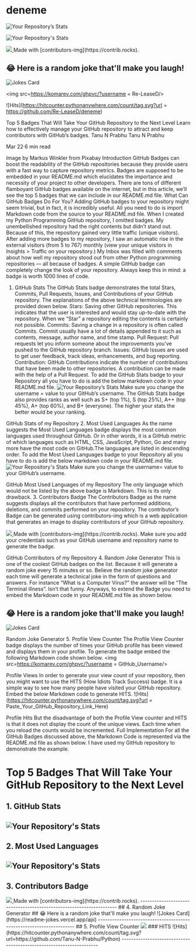 # deneme

![Your Repository’s Stats](https://github-readme-stats.vercel.app/api?username=Re-LeaseD&show_icons=true)

![Your Repository's Stats](https://github-readme-stats.vercel.app/api/top-langs/?username=Re-LeaseD&theme=blue-green)

<!-- Copy-paste in your Readme.md file -->
<a href = "https://github.com/Your_GitHub_Username/Re-LeaseD/graphs/contributors">
<img src = "https://contrib.rocks/image?repo = GitHub_username/repository_name"/>
</a>
Made with [contributors-img](https://contrib.rocks).

## 😂 Here is a random joke that'll make you laugh!
![Jokes Card](https://readme-jokes.vercel.app/api)

<img src=https://komarev.com/ghpvc/?username = Re-LeaseD/>

![Hits](https://hitcounter.pythonanywhere.com/count/tag.svg?url = https://github.com/Re-LeaseD/deneme)


Top 5 Badges That Will Take Your GitHub Repository to the Next Level
Learn how to effectively manage your GitHub repository to attract and keep contributors with GitHub’s badges.
Tanu N Prabhu
Tanu N Prabhu

Mar 22·6 min read



Image by Markus Winkler from Pixabay
Introduction
GitHub Badges can boost the readability of the GitHub repositories because they provide users with a fast way to capture repository metrics. Badges are supposed to be embedded in your README.md which elucidates the importance and necessity of your project to other developers.
There are tons of different flamboyant GitHub badges available on the internet, but in this article, we’ll see the top 5 badges that we can include in our README.md file.
What Can GitHub Badges Do For You?
Adding GitHub badges to your repository might seem trivial, but in fact, it is incredibly useful. All you need to do is import Markdown code from the source to your README.md file.
When I created my Python Programming GitHub repository, I omitted badges. My unembellished repository had the right contents but didn’t stand out. Because of this, the repository gained very little traffic (unique visitors).
After adding more badges to my repository, I saw an automatic rise in the external visitors (from 5 to 767) monthly (view your unique visitors in Insights > Traffic on your repository.)
My Inbox was filled with comments about how well my repository stood out from other Python programming repositories — all because of badges. A simple GitHub badge can completely change the look of your repository.
Always keep this in mind: a badge is worth 1000 lines of code.
1. GitHub Stats
The GitHub Stats badge demonstrates the total Stars, Commits, Pull Requests, Issues, and Contributions of your GitHub repository. The explanations of the above technical terminologies are provided down below.
Stars: Saving other GitHub repositories. This indicates that the user is interested and would stay up-to-date with the repository. When we “Star” a repository editing the contents is certainly not possible.
Commits: Saving a change in a repository is often called Commits. Commit usually have a lot of details appended to it such as contents, message, author name, and time stamp.
Pull Request: Pull requests let you inform someone about the improvements you’ve pushed to the GitHub repository branch.
Issues: GitHub Issues are used to get user feedback, track ideas, enhancements, and bug reporting.
Contribution: GitHub Contributions indicate the number of contributions that have been made to other repositories. A contribution can be made with the help of a Pull Request.
To add the GitHub Stats badge to your Repository all you have to do is add the below markdown code in your README.md file.
![Your Repository’s Stats](https://github-readme-stats.vercel.app/api?username=Your_GitHub_Username&show_icons=true)
Make sure you change the username = value to your GitHub’s username.
The GitHub Stats badge also provides ranks as well such as S+ (top 1%), S (top 25%), A++ (top 45%), A+ (top 60%), and B+ (everyone). The higher your stats the better would be your ranking.

GitHub Stats of my Repository
2. Most Used Languages
As the name suggests the Most Used Languages badge displays the most common languages used throughout GitHub. Or in other words, it is a GitHub metric of which languages such as HTML, CSS, JavaScript, Python, Go and many more have the most code on GitHub.The languages are listed in descending order.
To add the Most Used Languages badge to your Repository all you have to do is add the below markdown code in your README.md file.
![Your Repository's Stats](https://github-readme-stats.vercel.app/api/top-langs/?username=Your_GitHub_Username&theme=blue-green)
Make sure you change the username= value to your GitHub’s username.

GitHub Most Used Languages of my Repository
The only language which would not be listed by the above badge is Markdown. This is its only drawback.
3. Contributors Badge
The Contributors Badge as the name suggests displays all the contributors that have performed additions, deletions, and commits performed on your repository. The contributor’s Badge can be generated using contributors-img which is a web application that generates an image to display contributors of your GitHub repository.
<!-- Copy-paste in your Readme.md file -->
<a href = "https://github.com/Your_GitHub_Username/Your_Repository_Name/graphs/contributors">
<img src = "https://contrib.rocks/image?repo = GitHub_username/repository_name"/>
</a>
Made with [contributors-img](https://contrib.rocks).
Make sure you add your credentials such as your GitHub username and repository name to generate the badge.

GitHub Contributors of my Repository
4. Random Joke Generator
This is one of the coolest GitHub badges on the list. Because it will generate a random joke every 15 minutes or so. Believe the random joke generator each time will generate a technical joke in the form of questions and answers. For instance “What is a Computer Virus?” the answer will be “The Terminal illness”. Isn’t that funny.
Anyways, to extend the Badge you need to embed the Markdown code in your README.md file as shown below.
## 😂 Here is a random joke that'll make you laugh!
![Jokes Card](https://readme-jokes.vercel.app/api)

Random Joke Generator
5. Profile View Counter
The Profile View Counter badge displays the number of times your GitHub profile has been viewed and displays them in your profile. To generate the badge embed the following Markdown code shown below.
<img src=https://komarev.com/ghpvc/?username = GitHub_Username/>

Profile Views
In order to generate your view count of your repository, then you might want to use the HITS (How Idiots Track Success) badge. It is a simple way to see how many people have visited your GitHub repository. Embed the below Markdown code to generate HITS.
![Hits](https://hitcounter.pythonanywhere.com/count/tag.svg?url = Paste_Your_GitHub_Repository_Link_Here)

Profile Hits
But the disadvantage of both the Profile View counter and HITS is that it does not display the count of the unique views. Each time when you reload the counts would be incremented.
Full Implementation
For all the GitHub Badges discussed above, the Markdown Code is represented via the README.md file as shown below. I have used my GitHub repository to demonstrate the example.
# Top 5 Badges That Will Take Your GitHub Repository to the Next Level
## 1. GitHub Stats
![Your Repository's Stats](https://github-readme-stats.vercel.app/api?username=Tanu-N-Prabhu&show_icons=true)
--------------------------------------------------------------------
## 2. Most Used Languages
![Your Repository's Stats](https://github-readme-stats.vercel.app/api/top-langs/?username=Tanu-N-Prabhu&theme=blue-green)
--------------------------------------------------------------------
## 3. Contributors Badge
<a href="https://github.com/Tanu-N-Prabhu/Python/graphs/contributors">
<img src="https://contrib.rocks/image?repo=Tanu-N-Prabhu/Python" />
</a>
Made with [contributors-img](https://contrib.rocks).
--------------------------------------------------------------------
## 4. Random Joke Generator
## 😂 Here is a random joke that'll make you laugh!
![Jokes Card](https://readme-jokes.vercel.app/api)
--------------------------------------------------------------------
## 5. Profile View Counter
<img src="https://komarev.com/ghpvc/?username=Tanu-N-Prabhu"/>
### HITS
![Hits](https://hitcounter.pythonanywhere.com/count/tag.svg?url=https://github.com/Tanu-N-Prabhu/Python)
--------------------------------------------------------------------
